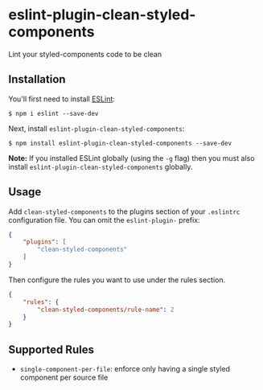 # eslint-plugin-clean-styled-components

Lint your styled-components code to be clean

## Installation

You'll first need to install [ESLint](http://eslint.org):

```
$ npm i eslint --save-dev
```

Next, install `eslint-plugin-clean-styled-components`:

```
$ npm install eslint-plugin-clean-styled-components --save-dev
```

**Note:** If you installed ESLint globally (using the `-g` flag) then you must also install `eslint-plugin-clean-styled-components` globally.

## Usage

Add `clean-styled-components` to the plugins section of your `.eslintrc` configuration file. You can omit the `eslint-plugin-` prefix:

```json
{
    "plugins": [
        "clean-styled-components"
    ]
}
```


Then configure the rules you want to use under the rules section.

```json
{
    "rules": {
        "clean-styled-components/rule-name": 2
    }
}
```

## Supported Rules

* `single-component-per-file`: enforce only having a single styled component per source file





